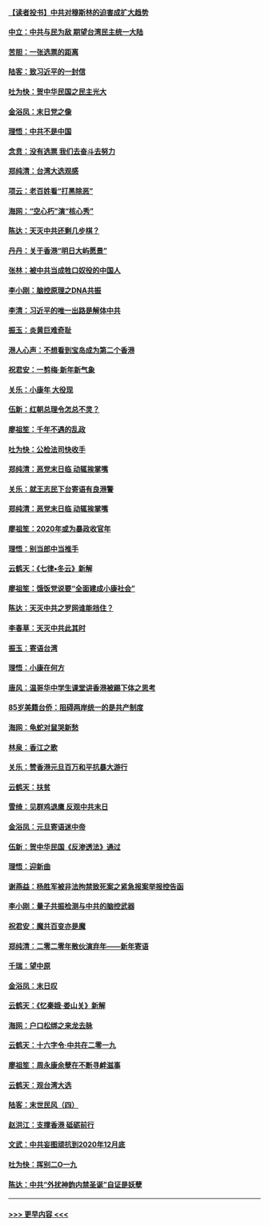 #### [【读者投书】中共对穆斯林的迫害成扩大趋势](../pages/nsc993/n11791371.md?t=01141922) 
#### [中立：中共与民为敌 期望台湾民主统一大陆](../pages/nsc993/n11790392.md?t=01141922) 
#### [苦胆：一张选票的距离](../pages/nsc993/n11788914.md?t=01141922) 
#### [陆客：致习近平的一封信](../pages/nsc993/n11788867.md?t=01141922) 
#### [吐为快：贺中华民国之民主光大](../pages/nsc993/n11788618.md?t=01141922) 
#### [金浴凤：末日党之像](../pages/nsc993/n11787475.md?t=01141922) 
#### [理悟：中共不是中国](../pages/nsc993/n11787463.md?t=01141922) 
#### [念贲：没有选票  我们去奋斗去努力](../pages/nsc993/n11787398.md?t=01141922) 
#### [郑纯清：台湾大选观感](../pages/nsc993/n11786210.md?t=01141922) 
#### [项云：老百姓看“打黑除恶”](../pages/nsc993/n11785398.md?t=01141922) 
#### [海网：“空心朽”演“核心秀”](../pages/nsc993/n11783874.md?t=01141922) 
#### [陈达：天灭中共还剩几步棋？](../pages/nsc993/n11783719.md?t=01141922) 
#### [丹丹：关于香港“明日大屿愿景”](../pages/nsc993/n11783273.md?t=01141922) 
#### [张林：被中共当成牲口奴役的中国人](../pages/nsc993/n11782397.md?t=01141922) 
#### [李小刚：脑控原理之DNA共振](../pages/nsc993/n11780962.md?t=01141922) 
#### [李清：习近平的唯一出路是解体中共](../pages/nsc993/n11780866.md?t=01141922) 
#### [振玉：炎黄巨难奇耻](../pages/nsc993/n11779632.md?t=01141922) 
#### [港人心声：不想看到宝岛成为第二个香港](../pages/nsc993/n11778817.md?t=01141922) 
#### [祝君安：一剪梅‧新年新气象](../pages/nsc993/n11776340.md?t=01141922) 
#### [关乐：小康年 大役现](../pages/nsc993/n11774213.md?t=01141922) 
#### [伍新：红朝总理令怎总不灵？](../pages/nsc993/n11770813.md?t=01141922) 
#### [廖祖笙：千年不遇的乱政](../pages/nsc993/n11770373.md?t=01141922) 
#### [吐为快：公检法司快收手](../pages/nsc993/n11770359.md?t=01141922) 
#### [郑纯清：恶党末日临 动辄挨掌嘴](../pages/nsc993/n11769912.md?t=01141922) 
#### [关乐：就王志民下台寄语有良港警](../pages/nsc993/n11769903.md?t=01141922) 
#### [郑纯清：恶党末日临 动辄挨掌嘴](../pages/nsc993/n11769356.md?t=01141922) 
#### [廖祖笙：2020年或为暴政收官年](../pages/nsc993/n11768216.md?t=01141922) 
#### [理悟：别当郎中当推手](../pages/nsc993/n11768243.md?t=01141922) 
#### [云鹤天：《七律▪冬云》新解](../pages/nsc993/n11768204.md?t=01141922) 
#### [廖祖笙：饿饭党说要“全面建成小康社会”](../pages/nsc993/n11767482.md?t=01141922) 
#### [陈达：天灭中共之罗网谁能挡住？](../pages/nsc993/n11767465.md?t=01141922) 
#### [李春草：天灭中共此其时](../pages/nsc993/n11767452.md?t=01141922) 
#### [振玉：寄语台湾](../pages/nsc993/n11767432.md?t=01141922) 
#### [理悟：小康在何方](../pages/nsc993/n11767394.md?t=01141922) 
#### [唐风：温哥华中学生课堂讲香港被踢下体之思考](../pages/nsc993/n11766848.md?t=01141922) 
#### [85岁美籍台侨：阻碍两岸统一的是共产制度](../pages/nsc993/n11765043.md?t=01141922) 
#### [海网：龟蛇对鼠哭新愁](../pages/nsc993/n11764895.md?t=01141922) 
#### [林泉：香江之歌](../pages/nsc993/n11764415.md?t=01141922) 
#### [关乐：赞香港元旦百万和平抗暴大游行](../pages/nsc993/n11764382.md?t=01141922) 
#### [云鹤天：扶贫](../pages/nsc993/n11764245.md?t=01141922) 
#### [雪绮：见群鸡退鹰  反观中共末日](../pages/nsc993/n11762112.md?t=01141922) 
#### [金浴凤：元旦寄语迷中帝](../pages/nsc993/n11761788.md?t=01141922) 
#### [伍新：贺中华民国《反渗透法》通过](../pages/nsc993/n11761994.md?t=01141922) 
#### [理悟：迎新曲](../pages/nsc993/n11761152.md?t=01141922) 
#### [谢燕益：杨胜军被非法拘禁致死案之紧急报案举报控告函](../pages/nsc993/n11756134.md?t=01141922) 
#### [李小刚：量子共振检测与中共的脑控武器](../pages/nsc993/n11754518.md?t=01141922) 
#### [祝君安：魔共百变亦是魔](../pages/nsc993/n11754469.md?t=01141922) 
#### [郑纯清：二零二零年散伙演弃年——新年寄语](../pages/nsc993/n11754195.md?t=01141922) 
#### [千瑞：望中原](../pages/nsc993/n11754159.md?t=01141922) 
#### [金浴凤：末日叹](../pages/nsc993/n11752359.md?t=01141922) 
#### [云鹤天：《忆秦娥‧娄山关》新解](../pages/nsc993/n11752348.md?t=01141922) 
#### [海网：户口松绑之来龙去脉](../pages/nsc993/n11752328.md?t=01141922) 
#### [云鹤天：十六字令‧中共在二零一九](../pages/nsc993/n11752305.md?t=01141922) 
#### [廖祖笙：周永康余孽在不断寻衅滋事](../pages/nsc993/n11751013.md?t=01141922) 
#### [云鹤天：观台湾大选](../pages/nsc993/n11751007.md?t=01141922) 
#### [陆客：末世民风（四）](../pages/nsc993/n11749203.md?t=01141922) 
#### [赵洪江：支撑香港 砥砺前行](../pages/nsc993/n11748482.md?t=01141922) 
#### [文武：中共妄图顽抗到2020年12月底](../pages/nsc993/n11748446.md?t=01141922) 
#### [吐为快：挥别二O一九](../pages/nsc993/n11748411.md?t=01141922) 
#### [陈达：中共“外扰神韵内禁圣诞”自证是妖孽](../pages/nsc993/n11748226.md?t=01141922) 

----
#### [ >>> 更早内容 <<< ](../indexes/nsc993-earlier.md)
